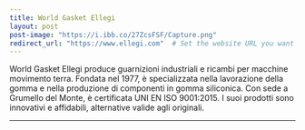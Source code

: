 ```yaml
---
title: World Gasket Ellegi
layout: post
post-image: "https://i.ibb.co/27ZcsFSF/Capture.png"
redirect_url: "https://www.ellegi.com"  # Set the website URL you want to redirect to
---
```


World Gasket Ellegi produce guarnizioni industriali e ricambi per macchine movimento terra. Fondata nel 1977, è specializzata nella lavorazione della gomma e nella produzione di componenti in gomma siliconica. Con sede a Grumello del Monte, è certificata UNI EN ISO 9001:2015. I suoi prodotti sono innovativi e affidabili, alternative valide agli originali.

---